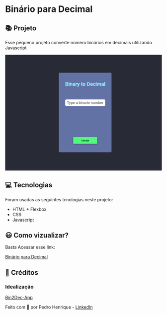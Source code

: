 # Binário para Decimal

## :books: Projeto

Esse pequeno projeto converte número binários em decimais utilizando Javascript

<a align="center">

![Binarie-to-Decimal](assets/gif-binare-to-decimal.gif)

</a>

## :computer: Tecnologias

Foram usadas as seguintes tcnologias neste projeto:

- HTML + Flexbox
- CSS
- Javascript

## :smiley: Como vizualizar?

Basta Acessar esse link:

[Binário para Decimal](https://pedromartinscap.github.io/binary-to-decimal/)


## :clap: Créditos
  ### Idealização

  [Bin2Dec-App](https://github.com/florinpop17/app-ideas/blob/master/Projects/1-Beginner/Bin2Dec-App.md)

Feito com :blue_heart: por Pedro Henrique - [LinkedIn](https://www.linkedin.com/in/pedrohenriqueoliveiramartins/)